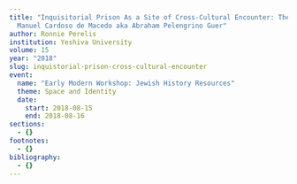 ```yaml
---
title: "Inquisitorial Prison As a Site of Cross-Cultural Encounter: The Case of
  Manuel Cardoso de Macedo aka Abraham Pelengrino Guer"
author: Ronnie Perelis
institution: Yeshiva University
volume: 15
year: "2018"
slug: inquistorial-prison-cross-cultural-encounter
event:
  name: "Early Modern Workshop: Jewish History Resources"
  theme: Space and Identity
  date:
    start: 2018-08-15
    end: 2018-08-16
sections:
  - {}
footnotes:
  - {}
bibliography:
  - {}
---
```


